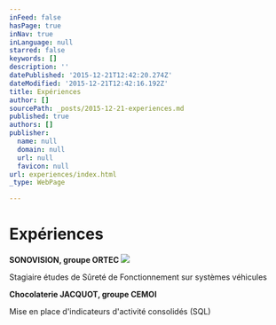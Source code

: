 ```yaml
---
inFeed: false
hasPage: true
inNav: true
inLanguage: null
starred: false
keywords: []
description: ''
datePublished: '2015-12-21T12:42:20.274Z'
dateModified: '2015-12-21T12:42:16.192Z'
title: Expériences
author: []
sourcePath: _posts/2015-12-21-experiences.md
published: true
authors: []
publisher:
  name: null
  domain: null
  url: null
  favicon: null
url: experiences/index.html
_type: WebPage

---
```

# Expériences

**SONOVISION, groupe ORTEC**
![](https://the-grid-user-content.s3-us-west-2.amazonaws.com/ab729b98-7af6-4d15-90fb-21ffe6b8f2cd.png)

Stagiaire études de Sûreté de Fonctionnement sur systèmes véhicules

**Chocolaterie JACQUOT, groupe CEMOI**

Mise en place d'indicateurs d'activité consolidés (SQL)